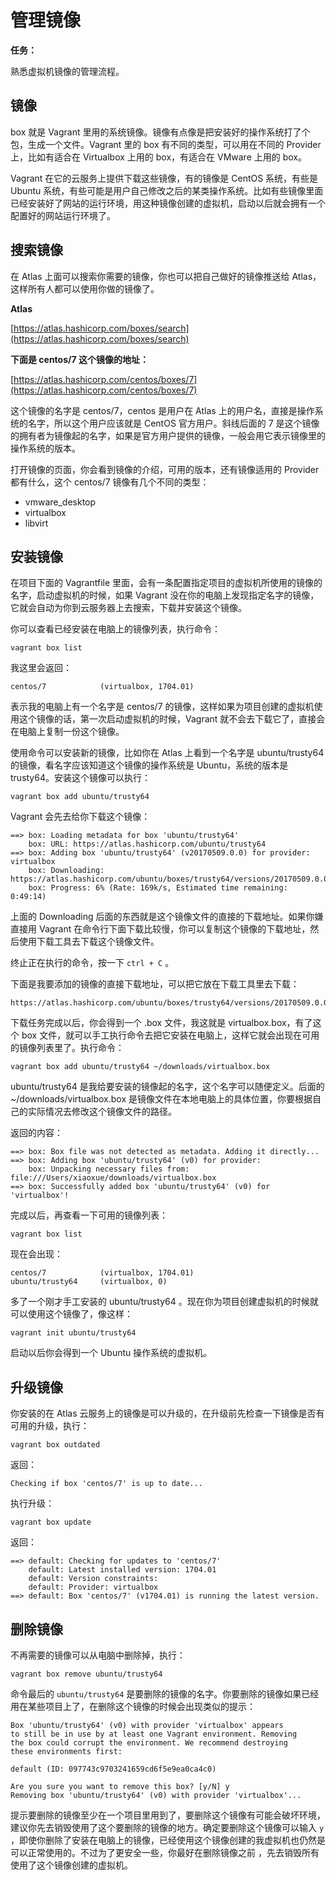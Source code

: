 # 管理镜像

**任务：**

熟悉虚拟机镜像的管理流程。

## 镜像

box 就是 Vagrant 里用的系统镜像。镜像有点像是把安装好的操作系统打了个包，生成一个文件。Vagrant 里的 box 有不同的类型，可以用在不同的 Provider 上，比如有适合在 Virtualbox 上用的 box，有适合在 VMware 上用的 box。

Vagrant 在它的云服务上提供下载这些镜像，有的镜像是 CentOS 系统，有些是 Ubuntu 系统，有些可能是用户自己修改之后的某类操作系统。比如有些镜像里面已经安装好了网站的运行环境，用这种镜像创建的虚拟机，启动以后就会拥有一个配置好的网站运行环境了。

## 搜索镜像

在 Atlas 上面可以搜索你需要的镜像，你也可以把自己做好的镜像推送给 Atlas，这样所有人都可以使用你做的镜像了。

**Atlas**

[https://atlas.hashicorp.com/boxes/search](https://atlas.hashicorp.com/boxes/search)

**下面是 centos/7 这个镜像的地址：**

[https://atlas.hashicorp.com/centos/boxes/7](https://atlas.hashicorp.com/centos/boxes/7)

这个镜像的名字是 centos/7，centos 是用户在 Atlas 上的用户名，直接是操作系统的名字，所以这个用户应该就是 CentOS 官方用户。斜线后面的 7 是这个镜像的拥有者为镜像起的名字，如果是官方用户提供的镜像，一般会用它表示镜像里的操作系统的版本。

打开镜像的页面，你会看到镜像的介绍，可用的版本，还有镜像适用的 Provider 都有什么，这个 centos/7 镜像有几个不同的类型：

* vmware\_desktop
* virtualbox
* libvirt

## 安装镜像

在项目下面的 Vagrantfile 里面，会有一条配置指定项目的虚拟机所使用的镜像的名字，启动虚拟机的时候，如果 Vagrant 没在你的电脑上发现指定名字的镜像，它就会自动为你到云服务器上去搜索，下载并安装这个镜像。

你可以查看已经安装在电脑上的镜像列表，执行命令：

```
vagrant box list
```

我这里会返回：

```
centos/7            (virtualbox, 1704.01)
```

表示我的电脑上有一个名字是 centos/7 的镜像，这样如果为项目创建的虚拟机使用这个镜像的话，第一次启动虚拟机的时候，Vagrant 就不会去下载它了，直接会在电脑上复制一份这个镜像。

使用命令可以安装新的镜像，比如你在 Atlas 上看到一个名字是 ubuntu/trusty64 的镜像，看名字应该知道这个镜像的操作系统是 Ubuntu，系统的版本是 trusty64。安装这个镜像可以执行：

```
vagrant box add ubuntu/trusty64
```

Vagrant 会先去给你下载这个镜像：

```
==> box: Loading metadata for box 'ubuntu/trusty64'
    box: URL: https://atlas.hashicorp.com/ubuntu/trusty64
==> box: Adding box 'ubuntu/trusty64' (v20170509.0.0) for provider: virtualbox
    box: Downloading: https://atlas.hashicorp.com/ubuntu/boxes/trusty64/versions/20170509.0.0/providers/virtualbox.box
    box: Progress: 6% (Rate: 169k/s, Estimated time remaining: 0:49:14)
```

上面的 Downloading 后面的东西就是这个镜像文件的直接的下载地址。如果你嫌直接用 Vagrant 在命令行下面下载比较慢，你可以复制这个镜像的下载地址，然后使用下载工具去下载这个镜像文件。

终止正在执行的命令，按一下 `ctrl + C` 。

下面是我要添加的镜像的直接下载地址，可以把它放在下载工具里去下载：

```
https://atlas.hashicorp.com/ubuntu/boxes/trusty64/versions/20170509.0.0/providers/virtualbox.box
```

下载任务完成以后，你会得到一个 .box 文件，我这就是 virtualbox.box，有了这个 box 文件，就可以手工执行命令去把它安装在电脑上，这样它就会出现在可用的镜像列表里了。执行命令：

```
vagrant box add ubuntu/trusty64 ~/downloads/virtualbox.box
```

ubuntu/trusty64 是我给要安装的镜像起的名字，这个名字可以随便定义。后面的 ~/downloads/virtualbox.box 是镜像文件在本地电脑上的具体位置，你要根据自己的实际情况去修改这个镜像文件的路径。

返回的内容：

```
==> box: Box file was not detected as metadata. Adding it directly...
==> box: Adding box 'ubuntu/trusty64' (v0) for provider: 
    box: Unpacking necessary files from: file:///Users/xiaoxue/downloads/virtualbox.box
==> box: Successfully added box 'ubuntu/trusty64' (v0) for 'virtualbox'!
```

完成以后，再查看一下可用的镜像列表：

```
vagrant box list
```

现在会出现：

```
centos/7            (virtualbox, 1704.01)
ubuntu/trusty64     (virtualbox, 0)
```

多了一个刚才手工安装的 ubuntu/trusty64 。现在你为项目创建虚拟机的时候就可以使用这个镜像了，像这样：

```
vagrant init ubuntu/trusty64
```

启动以后你会得到一个 Ubuntu 操作系统的虚拟机。

## 升级镜像

你安装的在 Atlas 云服务上的镜像是可以升级的，在升级前先检查一下镜像是否有可用的升级，执行：

```
vagrant box outdated
```

返回：

```
Checking if box 'centos/7' is up to date...
```

执行升级：

```
vagrant box update
```

返回：

```
==> default: Checking for updates to 'centos/7'
    default: Latest installed version: 1704.01
    default: Version constraints: 
    default: Provider: virtualbox
==> default: Box 'centos/7' (v1704.01) is running the latest version.
```

## 删除镜像

不再需要的镜像可以从电脑中删除掉，执行：

```
vagrant box remove ubuntu/trusty64
```

命令最后的 `ubuntu/trusty64` 是要删除的镜像的名字。你要删除的镜像如果已经用在某些项目上了，在删除这个镜像的时候会出现类似的提示：

```
Box 'ubuntu/trusty64' (v0) with provider 'virtualbox' appears
to still be in use by at least one Vagrant environment. Removing
the box could corrupt the environment. We recommend destroying
these environments first:

default (ID: 097743c9703241659cd6f5e9ea0ca4c0)

Are you sure you want to remove this box? [y/N] y
Removing box 'ubuntu/trusty64' (v0) with provider 'virtualbox'...
```

提示要删除的镜像至少在一个项目里用到了，要删除这个镜像有可能会破坏环境，建议你先去销毁使用了这个要删除的镜像的地方。确定要删除这个镜像可以输入 `y` ，即使你删除了安装在电脑上的镜像，已经使用这个镜像创建的我虚拟机也仍然是可以正常使用的。不过为了更安全一些，你最好在删除镜像之前 ，先去销毁所有使用了这个镜像创建的虚拟机。



